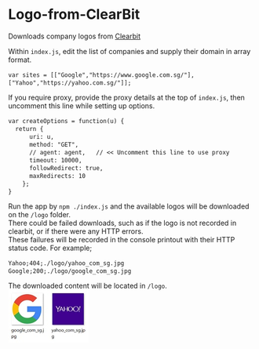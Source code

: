 # Logo-from-ClearBit
Downloads company logos from [Clearbit](https://clearbit.com/)

Within ```index.js```, edit the list of companies and supply their domain in array format.
```
var sites = [["Google","https://www.google.com.sg/"],["Yahoo","https://yahoo.com.sg/"]];
```

If you require proxy, provide the proxy details at the top of ```index.js```, then uncomment this line while setting up options.
```
var createOptions = function(u) {
  return {
      uri: u,
      method: "GET",
      // agent: agent,   // << Uncomment this line to use proxy
      timeout: 10000,
      followRedirect: true,
      maxRedirects: 10
    };
}
```

Run the app by ```npm ./index.js``` and the available logos will be downloaded on the ```/logo``` folder.  
There could be failed downloads, such as if the logo is not recorded in clearbit, or if there were any HTTP errors.  
These failures will be recorded in the console printout with their HTTP status code. For example;
```
Yahoo;404;./logo/yahoo_com_sg.jpg
Google;200;./logo/google_com_sg.jpg
```

The downloaded content will be located in ```/logo```.  
![](https://github.com/Kyeo1983/Logo-from-ClearBit/blob/master/logos.jpg)
